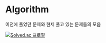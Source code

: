 # Algorithm

이전에 풀었던 문제와 현제 풀고 있는 문제들의 모음


[![Solved.ac
프로필](http://mazassumnida.wtf/api/v2/generate_badge?boj={handle})](https://solved.ac/erua0919)
